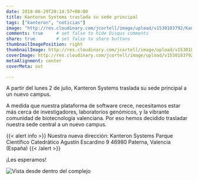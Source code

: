 ```yaml
---
date: 2018-06-29T20:14:57+00:00
title: Kanteron Systems traslada su sede principal
tags: ["kanteron", "noticias"]
image: "http://res.cloudinary.com/jcortell/image/upload/v1530183792/Kanteron/parc_cientific.jpg"
comments: true     # set false to hide Disqus comments
share: true        # set false to share buttons
thumbnailImagePosition: right
thumbnailImage: http://res.cloudinary.com/jcortell/image/upload/v1530183792/Kanteron/parc_cientific.jpg
coverImage: http://res.cloudinary.com/jcortell/image/upload/v1530183792/Kanteron/parc_cientific.jpg
metaAlignment: center
coverMeta: out

---
```

A partir del lunes 2 de julio, Kanteron Systems traslada su sede principal a un nuevo campus.

<!--more-->

A medida que nuestra plataforma de software crece, necesitamos estar más cerca de investigadores, laboratorios genómicos, y la vibrante comunidad de biotecnología valenciana.
Por eso hemos decidido trasladar nuestra sede central a un nuevo campus.

{{< alert info >}}
Nuestra nueva dirección:
Kanteron Systems
Parque Científico
Catedrático Agustín Escardino  9
46980 Paterna, Valencia (España)
{{< /alert >}}

¡Les esperamos!

![Vista desde dentro del complejo](http://res.cloudinary.com/jcortell/image/upload/v1530184290/Kanteron/parqueinterior.webp)
